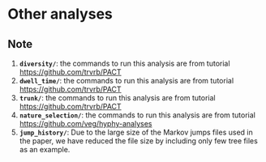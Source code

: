 # Other analyses

## Note

1. **`diversity/`**: the commands to run this analysis are from tutorial https://github.com/trvrb/PACT
2. **`dwell_time/`**: the commands to run this analysis are from tutorial https://github.com/trvrb/PACT
3. **`trunk/`**: the commands to run this analysis are from tutorial https://github.com/trvrb/PACT
4. **`nature_selection/`**: the commands to run this analysis are from tutorial https://github.com/veg/hyphy-analyses
5. **`jump_history/`**: Due to the large size of the Markov jumps files used in the paper, we have reduced the file size by including only few tree files as an example.
